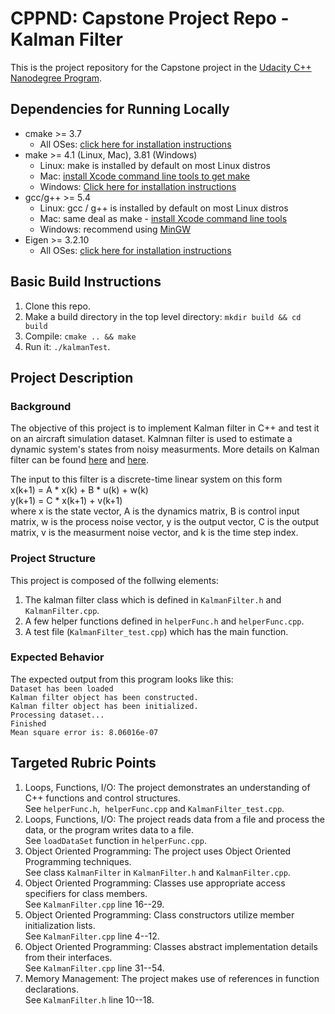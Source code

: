 # CPPND: Capstone Project Repo - Kalman Filter

This is the project repository for the Capstone project in the [Udacity C++ Nanodegree Program](https://www.udacity.com/course/c-plus-plus-nanodegree--nd213).


## Dependencies for Running Locally
* cmake >= 3.7
  * All OSes: [click here for installation instructions](https://cmake.org/install/)
* make >= 4.1 (Linux, Mac), 3.81 (Windows)
  * Linux: make is installed by default on most Linux distros
  * Mac: [install Xcode command line tools to get make](https://developer.apple.com/xcode/features/)
  * Windows: [Click here for installation instructions](http://gnuwin32.sourceforge.net/packages/make.htm)
* gcc/g++ >= 5.4
  * Linux: gcc / g++ is installed by default on most Linux distros
  * Mac: same deal as make - [install Xcode command line tools](https://developer.apple.com/xcode/features/)
  * Windows: recommend using [MinGW](http://www.mingw.org/)
* Eigen >= 3.2.10
  * All OSes: [click here for installation instructions](http://eigen.tuxfamily.org/dox/GettingStarted.html)

## Basic Build Instructions

1. Clone this repo.
2. Make a build directory in the top level directory: `mkdir build && cd build`
3. Compile: `cmake .. && make`
4. Run it: `./kalmanTest`.

## Project Description

### Background
The objective of this project is to implement Kalman filter in C++ and test it on an aircraft simulation dataset.
Kalmnan filter is used to estimate a dynamic system's states from noisy measurments. More details on Kalman filter can be found [here](https://books.google.com/books?hl=en&lr=&id=UiMVoP_7TZkC&oi=fnd&pg=PR3&dq=+Dan+Simon+-+Optimal+State+Estimation_+Kalman,+H+Infinity,+and+Nonlinear+Approaches+&ots=L1Gf1DLgtg&sig=SzaCp18NVabM3_y-_tNOuYEz2Bc#v=onepage&q=Dan%20Simon%20-%20Optimal%20State%20Estimation_%20Kalman%2C%20H%20Infinity%2C%20and%20Nonlinear%20Approaches&f=false) and [here](http://www.cs.unc.edu/~welch/media/pdf/kalman_intro.pdf).

The input to this filter is a discrete-time linear system on this form <br />
x(k+1) = A * x(k) + B * u(k) + w(k) <br />
y(k+1) = C * x(k+1) + v(k+1) <br />
where x is the state vector, A is the dynamics matrix, B is control input matrix, w is the process noise vector, y is the output vector, C is the output matrix, v is the measurment noise vector, and k is the time step index.

### Project Structure
This project is composed of the follwing elements:
1. The kalman filter class which is defined in `KalmanFilter.h` and `KalmanFilter.cpp`.
2. A few helper functions defined in `helperFunc.h` and `helperFunc.cpp`.
3. A test file (`KalmanFilter_test.cpp`) which has the main function.

### Expected Behavior
The expected output from this program looks like this: <br />
`Dataset has been loaded` <br />
`Kalman filter object has been constructed.` <br />
`Kalman filter object has been initialized.` <br />
`Processing dataset...` <br />
`Finished` <br />
`Mean square error is: 8.06016e-07` <br />

## Targeted Rubric Points
1. Loops, Functions, I/O: The project demonstrates an understanding of C++ functions and control structures. <br />
See `helperFunc.h`,&nbsp; `helperFunc.cpp` and `KalmanFilter_test.cpp`. <br />
2. Loops, Functions, I/O: The project reads data from a file and process the data, or the program writes data to a file. <br />
See `loadDataSet` function in `helperFunc.cpp`. <br />
3. Object Oriented Programming: The project uses Object Oriented Programming techniques. <br />
See class `KalmanFilter` in `KalmanFilter.h` and `KalmanFilter.cpp`. <br />
4. Object Oriented Programming: Classes use appropriate access specifiers for class members. <br />
See `KalmanFilter.cpp` line 16--29. <br />
5. Object Oriented Programming: Class constructors utilize member initialization lists. <br />
See `KalmanFilter.cpp` line 4--12. <br />
6. Object Oriented Programming: Classes abstract implementation details from their interfaces. <br />
See `KalmanFilter.cpp` line 31--54. <br />
7. Memory Management: The project makes use of references in function declarations. <br />
See `KalmanFilter.h` line 10--18.

